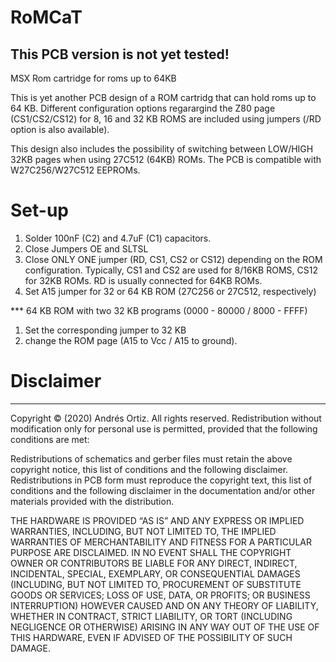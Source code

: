 # RoMCaT

## This PCB version is not yet tested!

MSX Rom cartridge for roms up to 64KB

This is yet another PCB design of a ROM cartridg that can hold roms up to 64 KB. Different configuration options regarargind the Z80 page (CS1/CS2/CS12) for 8, 16 and 32 KB ROMS are included using jumpers (/RD option is also available).

This design also includes the possibility of switching between LOW/HIGH 32KB pages when using 27C512 (64KB) ROMs.
The PCB is compatible with W27C256/W27C512 EEPROMs.

# Set-up

1) Solder 100nF (C2) and 4.7uF (C1) capacitors. 
2) Close Jumpers OE and SLTSL
3) Close ONLY ONE jumper (RD, CS1, CS2 or CS12) depending on the ROM configuration. Typically, CS1 and CS2 are used for 8/16KB ROMS, CS12 for 32KB ROMs. RD is usually connected for 64KB ROMs.
4) Set A15 jumper for 32 or 64 KB ROM (27C256 or 27C512, respectively)

*** 64 KB ROM with two 32 KB programs (0000 - 80000 / 8000 - FFFF)
1) Set the corresponding jumper to 32 KB
2)  change the ROM page (A15 to Vcc / A15 to ground).


# Disclaimer
--------------


Copyright © (2020) Andrés Ortiz. All rights reserved.
Redistribution without modification only for personal use is permitted, provided that the following conditions are met:

Redistributions of schematics and gerber files must retain the above copyright notice, this list of conditions and the following disclaimer.
Redistributions in PCB form must reproduce the copyright text, this list of conditions and the following disclaimer in the documentation and/or other materials provided with the distribution.

THE HARDWARE IS PROVIDED “AS IS” AND ANY EXPRESS OR IMPLIED WARRANTIES, INCLUDING, BUT NOT LIMITED TO, THE IMPLIED
WARRANTIES OF MERCHANTABILITY AND FITNESS FOR A PARTICULAR PURPOSE ARE DISCLAIMED. IN NO EVENT SHALL THE COPYRIGHT
OWNER OR CONTRIBUTORS BE LIABLE FOR ANY DIRECT, INDIRECT, INCIDENTAL, SPECIAL, EXEMPLARY, OR CONSEQUENTIAL DAMAGES
(INCLUDING, BUT NOT LIMITED TO, PROCUREMENT OF SUBSTITUTE GOODS OR SERVICES; LOSS OF USE, DATA, OR PROFITS; OR
BUSINESS INTERRUPTION) HOWEVER CAUSED AND ON ANY THEORY OF LIABILITY, WHETHER IN CONTRACT, STRICT LIABILITY, OR
TORT (INCLUDING NEGLIGENCE OR OTHERWISE) ARISING IN ANY WAY OUT OF THE USE OF THIS HARDWARE, EVEN IF ADVISED OF
THE POSSIBILITY OF SUCH DAMAGE.


